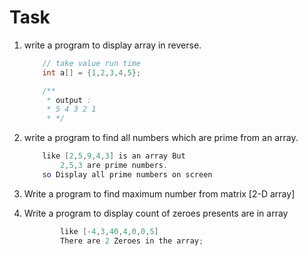 # Task

1. write a program to display array in reverse.
	```java
		// take value run time
		int a[] = {1,2,3,4,5};

		/**
		 * output :
		 * 5 4 3 2 1
		 * */
	```

2. write a program to find all numbers which are prime from an array.

	```java
		like [2,5,9,4,3] is an array But 
			2,5,3 are prime numbers. 
		so Display all prime numbers on screen
	```

3. Write a program to find maximum number from matrix [2-D array]

4. Write a program to display count of zeroes presents are in array

	```java
			like [-4,3,40,4,0,0,5]
			There are 2 Zeroes in the array;
		 
	```